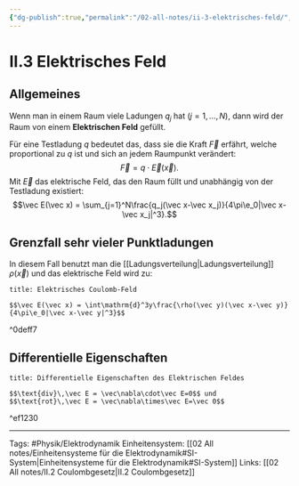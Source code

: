 ```yaml
---
{"dg-publish":true,"permalink":"/02-all-notes/ii-3-elektrisches-feld/","dgHomeLink":true,"dgPassFrontmatter":false}
---
```


# II.3 Elektrisches Feld
## Allgemeines
Wenn man in einem Raum viele Ladungen $q_j$ hat ($j=1,\ldots,N$), dann wird der Raum von einem **Elektrischen Feld** gefüllt. 

Für eine Testladung $q$ bedeutet das, dass sie die Kraft $\vec F$ erfährt, welche proportional zu $q$ ist und sich an jedem Raumpunkt verändert: $$\vec F = q\cdot\vec E(\vec x).$$
Mit $\vec E$ das elektrische Feld, das den Raum füllt und unabhängig von der Testladung existiert: $$\vec E(\vec x) = \sum_{j=1}^N\frac{q_j(\vec x-\vec x_j)}{4\pi\e_0|\vec x-\vec x_j|^3}.$$
## Grenzfall sehr vieler Punktladungen
In diesem Fall benutzt man die [[Ladungsverteilung|Ladungsverteilung]] $\rho(\vec x)$ und das elektrische Feld wird zu: 
```ad-equation
title: Elektrisches Coulomb-Feld

$$\vec E(\vec x) = \int\mathrm{d}^3y\frac{\rho(\vec y)(\vec x-\vec y)}{4\pi\e_0|\vec x-\vec y|^3}$$

```

^0deff7

## Differentielle Eigenschaften
```ad-equation
title: Differentielle Eigenschaften des Elektrischen Feldes

$$\text{div}\,\vec E = \vec\nabla\cdot\vec E=0$$ und $$\text{rot}\,\vec E = \vec\nabla\times\vec E=\vec 0$$

```

^ef1230

___
Tags: #Physik/Elektrodynamik 
Einheitensystem: [[02 All notes/Einheitensysteme für die Elektrodynamik#SI-System|Einheitensysteme für die Elektrodynamik#SI-System]]
Links: [[02 All notes/II.2 Coulombgesetz|II.2 Coulombgesetz]]